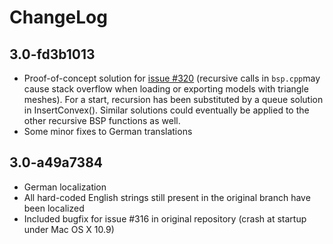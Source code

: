 ChangeLog
=========

3.0-fd3b1013
------------
* Proof-of-concept solution for [issue #320](https://github.com/solvespace/solvespace/issues/320) (recursive calls in `bsp.cpp`may cause stack overflow when loading or exporting models with triangle meshes). For a start, recursion has been substituted by a queue solution in InsertConvex(). Similar solutions could eventually be applied to the other recursive BSP functions as well.
* Some minor fixes to German translations

3.0-a49a7384
------------
* German localization
* All hard-coded English strings still present in the original branch have been localized
* Included bugfix for issue #316 in original repository (crash at startup under Mac OS X 10.9)